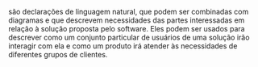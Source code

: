 são declarações de linguagem natural, que podem ser combinadas com diagramas e que descrevem necessidades das partes interessadas em relação à solução proposta pelo software. Eles podem ser usados para descrever como um conjunto particular de usuários de uma solução irão interagir com ela e como um produto irá atender às necessidades de diferentes grupos de clientes.